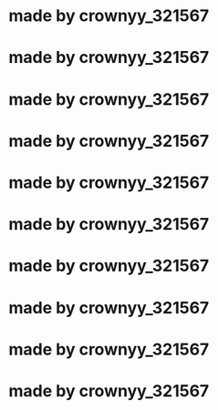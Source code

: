 # made by crownyy_321567
# made by crownyy_321567
# made by crownyy_321567
# made by crownyy_321567
# made by crownyy_321567
# made by crownyy_321567
# made by crownyy_321567
# made by crownyy_321567
# made by crownyy_321567
# made by crownyy_321567
